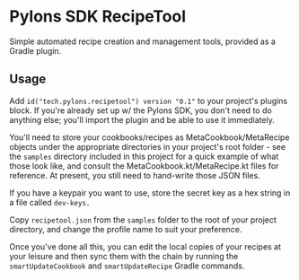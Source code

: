 # Pylons SDK RecipeTool

Simple automated recipe creation and management tools, provided as a Gradle plugin.

## Usage

Add `id("tech.pylons.recipetool") version "0.1"` to your project's plugins block.
If you're already set up w/ the Pylons SDK, you don't need to do anything else; you'll import the plugin and be able to
use it immediately.

You'll need to store your cookbooks/recipes as MetaCookbook/MetaRecipe objects under the appropriate directories in your
project's root folder - see the `samples` directory included in this project for a quick example of what those look like,
and consult the MetaCookbook.kt/MetaRecipe.kt files for reference. At present, you still need to hand-write those JSON
files.

If you have a keypair you want to use, store the secret key as a hex string in a file called `dev-keys.`

Copy `recipetool.json` from the `samples` folder to the root of your project directory,
and change the profile name to suit your preference.

Once you've done all this, you can edit the local copies of your recipes at your leisure and then sync them with the chain
by running the `smartUpdateCookbook` and `smartUpdateRecipe` Gradle commands.
